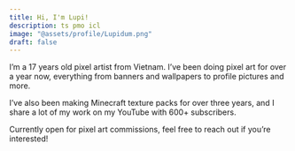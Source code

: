 ```yaml
---
title: Hi, I'm Lupi!
description: ts pmo icl
image: "@assets/profile/Lupidum.png"
draft: false
---
```

I’m a 17 years old pixel artist from Vietnam. I’ve been doing pixel art for over a year now, everything from banners and wallpapers to profile pictures and more.

I’ve also been making Minecraft texture packs for over three years, and I share a lot of my work on my YouTube with 600+ subscribers.

Currently open for pixel art commissions, feel free to reach out if you’re interested!
